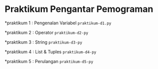 # Praktikum Pengantar Pemograman 

*praktikum 1 : Pengenalan Variabel 
`praktikum-d1.py`

*praktikum 2 : Operator
`praktikum-d2-py`

*praktikum 3 : String
`praktikum-d3-py`

*praktikum 4 : List & Tuples
`praktikum-d4-py`

*praktikum 5 : Perulangan
`praktikum-d5-py`
